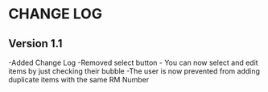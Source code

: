 CHANGE LOG
=========
Version 1.1
------------
-Added Change Log
-Removed select button - You can now select and edit items by just checking their bubble
-The user is now prevented from adding duplicate items with the same RM Number
